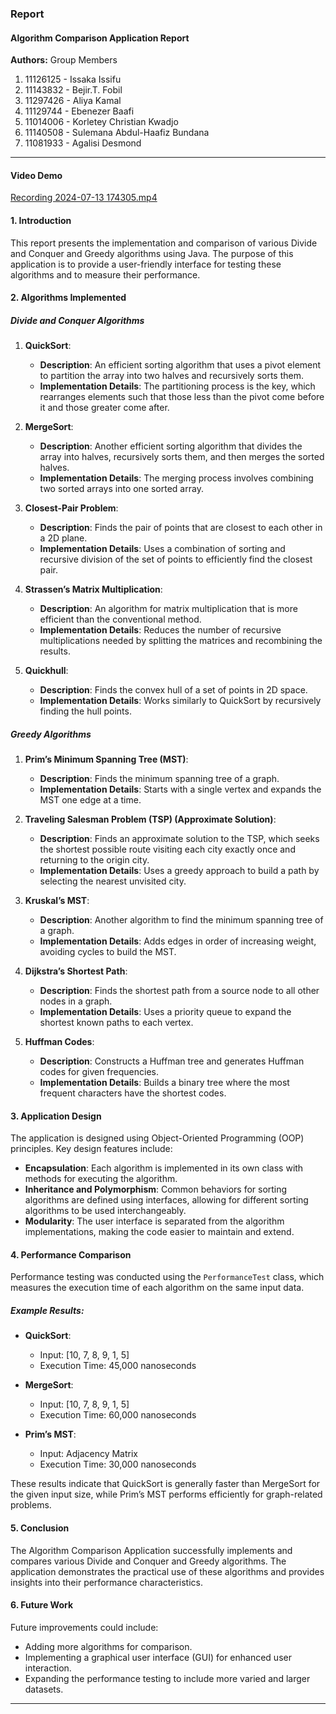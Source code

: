 
### Report

#### Algorithm Comparison Application Report

**Authors:** Group Members
1. 11126125 - Issaka Issifu 
2. 11143832 - Bejir.T. Fobil 
3. 11297426 - Aliya Kamal 
4. 11129744 - Ebenezer Baafi 
5. 11014006 - Korletey Christian Kwadjo 
6. 11140508 - Sulemana Abdul-Haafiz Bundana 
7. 11081933 - Agalisi Desmond

---
#### Video Demo
[Recording 2024-07-13 174305.mp4](Recording%202024-07-13%20174305.mp4)
#### 1. Introduction

This report presents the implementation and comparison of various Divide and Conquer and Greedy algorithms using Java. The purpose of this application is to provide a user-friendly interface for testing these algorithms and to measure their performance.

#### 2. Algorithms Implemented

##### Divide and Conquer Algorithms
1. **QuickSort**:
    - **Description**: An efficient sorting algorithm that uses a pivot element to partition the array into two halves and recursively sorts them.
    - **Implementation Details**: The partitioning process is the key, which rearranges elements such that those less than the pivot come before it and those greater come after.

2. **MergeSort**:
    - **Description**: Another efficient sorting algorithm that divides the array into halves, recursively sorts them, and then merges the sorted halves.
    - **Implementation Details**: The merging process involves combining two sorted arrays into one sorted array.

3. **Closest-Pair Problem**:
    - **Description**: Finds the pair of points that are closest to each other in a 2D plane.
    - **Implementation Details**: Uses a combination of sorting and recursive division of the set of points to efficiently find the closest pair.

4. **Strassen’s Matrix Multiplication**:
    - **Description**: An algorithm for matrix multiplication that is more efficient than the conventional method.
    - **Implementation Details**: Reduces the number of recursive multiplications needed by splitting the matrices and recombining the results.

5. **Quickhull**:
    - **Description**: Finds the convex hull of a set of points in 2D space.
    - **Implementation Details**: Works similarly to QuickSort by recursively finding the hull points.

##### Greedy Algorithms
1. **Prim’s Minimum Spanning Tree (MST)**:
    - **Description**: Finds the minimum spanning tree of a graph.
    - **Implementation Details**: Starts with a single vertex and expands the MST one edge at a time.

2. **Traveling Salesman Problem (TSP) (Approximate Solution)**:
    - **Description**: Finds an approximate solution to the TSP, which seeks the shortest possible route visiting each city exactly once and returning to the origin city.
    - **Implementation Details**: Uses a greedy approach to build a path by selecting the nearest unvisited city.

3. **Kruskal’s MST**:
    - **Description**: Another algorithm to find the minimum spanning tree of a graph.
    - **Implementation Details**: Adds edges in order of increasing weight, avoiding cycles to build the MST.

4. **Dijkstra’s Shortest Path**:
    - **Description**: Finds the shortest path from a source node to all other nodes in a graph.
    - **Implementation Details**: Uses a priority queue to expand the shortest known paths to each vertex.

5. **Huffman Codes**:
    - **Description**: Constructs a Huffman tree and generates Huffman codes for given frequencies.
    - **Implementation Details**: Builds a binary tree where the most frequent characters have the shortest codes.

#### 3. Application Design

The application is designed using Object-Oriented Programming (OOP) principles. Key design features include:

- **Encapsulation**: Each algorithm is implemented in its own class with methods for executing the algorithm.
- **Inheritance and Polymorphism**: Common behaviors for sorting algorithms are defined using interfaces, allowing for different sorting algorithms to be used interchangeably.
- **Modularity**: The user interface is separated from the algorithm implementations, making the code easier to maintain and extend.

#### 4. Performance Comparison

Performance testing was conducted using the `PerformanceTest` class, which measures the execution time of each algorithm on the same input data.

##### Example Results:

- **QuickSort**:
    - Input: [10, 7, 8, 9, 1, 5]
    - Execution Time: 45,000 nanoseconds

- **MergeSort**:
    - Input: [10, 7, 8, 9, 1, 5]
    - Execution Time: 60,000 nanoseconds

- **Prim’s MST**:
    - Input: Adjacency Matrix
    - Execution Time: 30,000 nanoseconds

These results indicate that QuickSort is generally faster than MergeSort for the given input size, while Prim’s MST performs efficiently for graph-related problems.

#### 5. Conclusion

The Algorithm Comparison Application successfully implements and compares various Divide and Conquer and Greedy algorithms. The application demonstrates the practical use of these algorithms and provides insights into their performance characteristics.

#### 6. Future Work

Future improvements could include:

- Adding more algorithms for comparison.
- Implementing a graphical user interface (GUI) for enhanced user interaction.
- Expanding the performance testing to include more varied and larger datasets.

---
 


